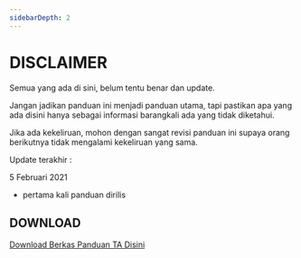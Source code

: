 ```yaml
---
sidebarDepth: 2
---
```


# DISCLAIMER

Semua yang ada di sini, belum tentu benar dan update. 

Jangan jadikan panduan ini menjadi panduan utama, tapi pastikan apa yang ada disini hanya sebagai informasi barangkali ada yang tidak diketahui.

Jika ada kekeliruan, mohon dengan sangat revisi panduan ini supaya orang berikutnya tidak mengalami kekeliruan yang sama.

Update terakhir :

5 Februari 2021
- pertama kali panduan dirilis



## DOWNLOAD

[Download Berkas Panduan TA Disini](https://github.com/donnimsifa/panduanta2021/releases/download/Rilis/panduanta.zip)